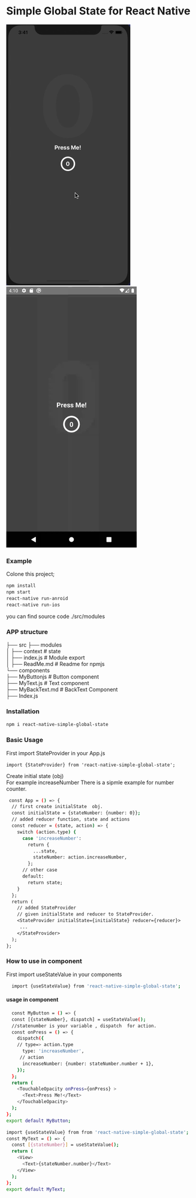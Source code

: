 # Simple Global State for React Native 
 
![Alt text](https://github.com/alperenyanc/RNStateManagement/blob/main/screens/ios.gif)
![Alt text](https://github.com/alperenyanc/RNStateManagement/blob/main/screens/android.gif)

### Example
Colone this project;

```sh
npm install
npm start
react-native run-anroid
react-native run-ios
```
you can find source code ./src/modules

### APP structure 

 ├── src
    ├── modules                                                                  
    │   ├── context               # state                                        
    │   ├── index.js              # Module export                                
    │   ├── ReadMe.md             # Readme for npmjs                             
    └── components                                                               
        ├── MyButtonjs            # Button component                             
        ├── MyText.js             # Text component                               
        ├── MyBackText.md         # BackText Component                           
        ├── Index.js                                                             


### Installation
 
```sh
npm i react-native-simple-global-state
```
 
### Basic Usage
 
First import StateProvider in your App.js
```shr
import {StateProvider} from 'react-native-simple-global-state';
```
Create initial state (obj)  
For example increaseNumber
There is  a sipmle example for number counter.
```sh
 const App = () => {
  // first create initialState  obj.
  const initialState = {stateNumber: {number: 0}};
  // added reducer function, state and actions
  const reducer = (state, action) => {
    switch (action.type) {
      case 'increaseNumber':
        return {
          ...state,
          stateNumber: action.increaseNumber,
        };
      // other case
      default:
        return state;
    }
  };
  return (
    // added StateProvider
    // given initialState and reducer to StateProvider.
    <StateProvider initialState={initialState} reducer={reducer}>
     ... 
    </StateProvider>
  );
};
```
### How to use in component
First import useStateValue  in your components
```sh
  import {useStateValue} from 'react-native-simple-global-state';
```
#### usage in component
```sh
  const MyButton = () => {
  const [{stateNumber}, dispatch] = useStateValue();
  //statenumber is your variable , dispatch  for action.
  const onPress = () => {
    dispatch({
    // type=> action.type
      type: 'increaseNumber',
     // action
      increaseNumber: {number: stateNumber.number + 1},
    });
  };
  return (
    <TouchableOpacity onPress={onPress} >
      <Text>Press Me!</Text>
    </TouchableOpacity>
  );
};
export default MyButton;
```
```sh
import {useStateValue} from from 'react-native-simple-global-state';
const MyText = () => {
  const [{stateNumber}] = useStateValue();
  return (
    <View>
      <Text>{stateNumber.number}</Text>
    </View>
  );
};
export default MyText;
```
 

